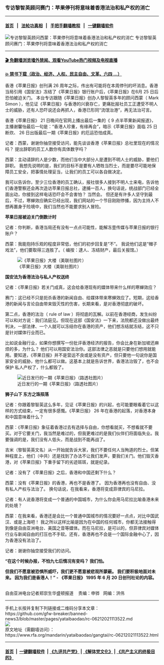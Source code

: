 ### 专访黎智英顾问赛门：苹果停刊将意味着香港法治和私产权的消亡
------------------------

#### [首页](https://github.com/gfw-breaker/banned-news3/blob/master/README.md) &nbsp;&nbsp;|&nbsp;&nbsp; [法轮功真相](https://github.com/begood0513/basic/blob/master/README.md)  &nbsp;&nbsp;|&nbsp;&nbsp; [手把手翻墙教程](https://github.com/gfw-breaker/guides/wiki)  &nbsp;&nbsp;|&nbsp;&nbsp; [一键翻墙软件](https://github.com/gfw-breaker/nogfw/blob/master/README.md)  



<div id="headerimg">
 <img alt="专访黎智英顾问西蒙：苹果停刊将意味着香港法治和私产权的消亡" src="https://www.rfa.org/mandarin/yataibaodao/gangtai/rc-06212021113522.html/@@images/c7c4cd74-30c8-4dac-ba5e-e4d3d22a887c.jpeg" title="专访黎智英顾问西蒙：苹果停刊将意味着香港法治和私产权的消亡"/>
 <span class="lead_image_caption">
  专访黎智英顾问赛门：苹果停刊将意味着香港法治和私产权的消亡
 </span>
 <!-- zoomattribute -->
</div>

<hr/>


#### [ 🎬  免翻墙浏览墙外禁闻、观看YouTube热门视频及电视直播](https://github.com/gfw-breaker/HelloWorld)

#### [ 💥  禁书下载（政治、经济、人权、民主自由、文革、六四 ...）](https://github.com/gfw-breaker/books/blob/master/README.md)

<div id="storytext">
 <p>
 </p>
 <p>
  香港《苹果日报》创刊满
  <span>
   26
  </span>
  <span>
   周年之际，传出有可能将在本周停刊的坏消息。香港当局引用《国安法》冻结了《苹果日报》银行账户后，《苹果日报》在6月
  </span>
  <span>
   25
  </span>
  <span>
   日后恐怕被迫关门。
  </span>
  <span>
   <span>
    本台专访跟随《苹果日报》创办人黎智英多年的顾问西蒙（
   </span>
  </span>
  <span>
   Mark Simon
  </span>
  <span>
   ），他见证《苹果日报》与香港的兴衰存亡，更痛批报社员工正遭受不明人士的威胁，还有人恐吓说还会再抓人，香港已形同“流氓治港”，再无法治可言。
  </span>
  <span>
  </span>
  <span>
  </span>
  <span>
  </span>
 </p>
 <p>
  <span>
   香港《苹果日报》
  </span>
  <span>
   21
  </span>
  <span>
   日晚间在官网上播出最后一集的《
  </span>
  <span>
   9
  </span>
  <span>
   点半苹果新闻报道》，主播谢馨怡最后一句是：“香港人珍重，有缘再会”，暗示《苹果日报》面临
  </span>
  <span>
   25
  </span>
  <span>
   日断炊、
  </span>
  <span>
   26
  </span>
  <span>
   日出版最后一期《苹果日报》的厄运恐怕成真。
  </span>
 </p>
 <p>
  <span>
  </span>
 </p>
 <p>
  <span>
   记者：西蒙，谢谢你抽空接受访问，能先谈谈香港《苹果日报》总社里现在的情况吗？
  </span>
  <span>
   <span>
    提出辞职的员工人数你有具体数字吗？
   </span>
  </span>
 </p>
 <p>
  <span>
   西蒙：主动请辞的人是少数，而他们当中大部分人是遭到不明人士的威胁，要他们辞职。
  </span>
  <span>
   <span>
    我想先说明的是，我们的目标不是要有人牺牲当烈士，而是要尽可能地保障员工安全，把事情处理妥当，让我们的员工可以各自做决定。
   </span>
  </span>
 </p>
 <p>
  <span>
   我可以告诉你，至少三位香港的员工确认，报社很多人接到不明人士来电，告诉他们香港警察还会再次造访苹果日报总社，逮捕一百人，换句话说，统战部门已经全面出动，你接到这样电话恐吓会不会害怕？
  </span>
  <span>
   <span>
    当然会。
   </span>
  </span>
  <span>
   <span>
    但还是有许多人坚守到最后，不过，寒蝉效应确实已经出现，我们网站的一个节目刚刚停播，因为主持人不想再置身于险境中，我们当然也不能要求别人冒险。
   </span>
  </span>
 </p>
 <p>
 </p>
 <p>
 </p>
 <p>
  <strong>
   <span>
    苹果日报被迫关门倒数计时
   </span>
  </strong>
 </p>
 <p>
  <span>
   记者：你判断，香港当局还有没有一点点可能性，能解冻壹传媒与苹果日报的银行账户？
  </span>
 </p>
 <p>
  <span>
   西蒙：我能抱持乐观的程度非常低，他们的初步回复是“不”。
  </span>
  <span>
   <span>
    我说他们这是“帽子戏法”，他们要取得三连胜了。（
   </span>
  </span>
  <span>
   <span>
    编按：逮人、冻结财产，最后关报馆。）
   </span>
  </span>
 </p>
 <p>
  <span>
   <span>
    <figure class="image-richtext image-inline captioned" style="width:620px;">
     <img alt="《苹果日报》大楼（美联社图片）" src="https://www.rfa.org/mandarin/yataibaodao/gangtai/rc-06212021113522.html/rc0621d.jpg/@@images/0de4d34a-dd27-4e89-af5b-11afc2898659.jpeg" title="rc0621d.jpg"/>
     <figcaption class="image-caption">
      《苹果日报》大楼（美联社图片）
     </figcaption>
     <small>
     </small>
    </figure>
   </span>
  </span>
 </p>
 <p>
  <strong>
   <span>
    国安法为香港法治与私人产权送终
   </span>
  </strong>
 </p>
 <p>
  <span>
   记者：《苹果日报》若关门成真，这会给香港现有的媒体带来什么样的寒蝉效应？
  </span>
 </p>
 <p>
  <span>
   赛门：这已经不只是扼杀香港的新闻自由、给媒体带来寒蝉效应了。短期，这给香港的新闻与言论自由带来毁灭性的伤害，长期来看，是对香港彻底的破坏。
  </span>
 </p>
 <p>
  <span>
   第二点，香港的法治（
  </span>
  <span>
   rule of law
  </span>
  <span>
   ）将彻底的瓦解。以前在香港经商，发生纠纷可以和对方说：我们法庭见。但现在这部《国安法》一下来，法院都还没做出最终判决，一部法律、一个人就可以冻结你在香港的资产，他们想冻结就冻结，这不只是针对媒体行业而已。
  </span>
 </p>
 <p>
  <span>
   比如说金融行业，如果你想撰写一份批评香港经济的报告，你会比身在新加坡还麻烦的多，为什么？
  </span>
  <span>
   <span>
    他们可以用国安法治你。这部法律之恶就是只要他们想用就能用。要知道，《苹果日报》并不是营运不良或是没有资产，但只要他一句说你是国家安全的威胁，他什么都可以做。这基本上就是告诉世界，香港法治毁了，也不会保护
   </span>
   私人产权了，什么都毁了。
  </span>
 </p>
 <p>
  <span>
   <figure class="image-richtext image-inline captioned" style="width:1500px;">
    <img alt="近日发行的一期《苹果日报》（路透社图片）" src="https://www.rfa.org/mandarin/yataibaodao/gangtai/rc-06212021113522.html/rc0621a.jpg/@@images/3ab5e800-944a-412a-b5e9-5934a92b6a29.jpeg" title="rc0621a.jpg"/>
    <figcaption class="image-caption">
     近日发行的一期《苹果日报》（路透社图片）
    </figcaption>
    <small>
    </small>
   </figure>
  </span>
 </p>
 <p>
  <strong>
   <span>
    狮子山下
   </span>
  </strong>
  <strong>
   东方之珠殒落
  </strong>
 </p>
 <p>
  <span>
   记者：你跟着黎智英这么多年，见证《苹果日报》的兴起，也可能要眼看着它以这样的方式结束，一定有很多感慨。《苹果日报》
  </span>
  <span>
   26
  </span>
  <span>
   年在香港的起落，对香港本身和中国意味着什么？
  </span>
 </p>
 <p>
  <span>
   西蒙：《苹果日报》象征着香港过去有选择与自由，你想看就买，不想看就不要买。对于它要关门，我当然是难过的，但我更难过的是我们伙伴们将面临失业。我要强调的是，我们没有人低头，而是战到不能再战了。
  </span>
 </p>
 <p>
  <span>
   吉米（黎智英英文名）从一开始就告诉大家，我们不要任何人当殉道的烈士。但某种程度上，他们（中共）还是找到了办法不让我们发声，要我们关门。他们毁灭香港，对《苹果日报》下重手留下的劣迹斑斑，就是纪录。
  </span>
 </p>
 <p>
  <span>
   记者：没有了《苹果日报》之后，香港和中国还剩下什么？
  </span>
 </p>
 <p>
  <span>
   西蒙：没有《苹果日报》的香港，再也不是香港了。
  </span>
  <span>
   <span>
    因为香港再也没有自由、没有私人产权与法治了。
   </span>
  </span>
  <span>
   <span>
    换句话说，在我看来，香港将变成菲律宾的马尼拉。
   </span>
  </span>
 </p>
 <p>
  <span>
   记者：有人说香港将变成一个普通的中国城市，为什么你会用马尼拉比喻香港未来的处境？
  </span>
 </p>
 <p>
  <span>
   西蒙：在我来看，香港还是会比一个普通中国城市的情况要好一点点，对比中国武汉、或是上海吧！
  </span>
  <span>
   <span>
    我之所以这样比喻是因为在中国的任何城市，你都无法接触得到像是自由亚洲电台、美国之音等媒体。而在马尼拉，是可以的，但菲律宾对媒体行业与新闻自由的打压也不手软。还有，香港再也不会是一个国际金融中心了，因为香港没有法治了。
   </span>
  </span>
 </p>
 <p>
  <span>
   记者：谢谢你抽空接受我们的访问。
  </span>
 </p>
 <p>
  <span>
  </span>
 </p>
 <p>
  <strong>
   <span>
    “在这个时候办报，不怕九七后情况有变吗？
   </span>
  </strong>
  <strong>
   我们怕。
  </strong>
 </p>
 <p>
  <strong>
   但我们不愿意被恐惧所威吓，我们更不愿意被悲观所蒙蔽。
  </strong>
  <strong>
   我们要积极地面对未来。
  </strong>
  <strong>
   因为我们是香港人！”
  </strong>
  <strong>
   -
  </strong>
  <strong>
   <span>
    《苹果日报》
   </span>
  </strong>
  <strong>
   <span>
    1995
   </span>
  </strong>
  <strong>
   <span>
    年
   </span>
  </strong>
  <strong>
   <span>
    6
   </span>
  </strong>
  <strong>
   <span>
    月
   </span>
  </strong>
  <strong>
   <span>
    20
   </span>
  </strong>
  <strong>
   <span>
    日创刊社论的内容。
   </span>
  </strong>
 </p>
 <p>
  <span>
  </span>
 </p>
 <p>
  <br/>
  自由亚洲电台记者郑崇生华盛顿报道    责编：申铧   网编：洪伟
 </p>
</div>

<hr/>
手机上长按并复制下列链接或二维码分享本文章：<br/>
https://github.com/gfw-breaker/banned-news3/blob/master/pages/yataibaodao/rc-06212021113522.md <br/>
<a href='https://github.com/gfw-breaker/banned-news3/blob/master/pages/yataibaodao/rc-06212021113522.md'><img src='https://github.com/gfw-breaker/banned-news3/blob/master/pages/yataibaodao/rc-06212021113522.md.png'/></a> <br/>
原文地址（需翻墙访问）：https://www.rfa.org/mandarin/yataibaodao/gangtai/rc-06212021113522.html


------------------------
#### [首页](https://github.com/gfw-breaker/banned-news3/blob/master/README.md) &nbsp;|&nbsp; [一键翻墙软件](https://github.com/gfw-breaker/nogfw/blob/master/README.md) &nbsp;| [《九评共产党》](https://github.com/gfw-breaker/9ping.md/blob/master/README.md#九评之一评共产党是什么) | [《解体党文化》](https://github.com/gfw-breaker/jtdwh.md/blob/master/README.md) | [《共产主义的终极目的》](https://github.com/gfw-breaker/gczydzjmd.md/blob/master/README.md)


<img src='http://gfw-breaker.win/banned-news3/pages/yataibaodao/rc-06212021113522.md' width='0px' height='0px'/>